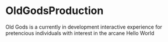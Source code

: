 # OldGodsProduction
Old Gods is a currently in development interactive experience for pretencious individuals with interest in the arcane 
Hello World
